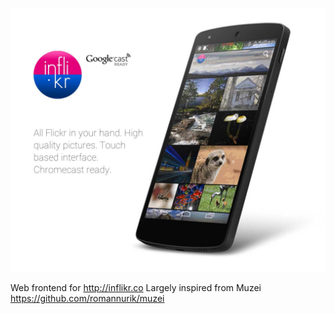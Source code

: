 ![inflikr.co](screenshot.jpg "inflikr.cp")

Web frontend for http://inflikr.co
Largely inspired from Muzei https://github.com/romannurik/muzei
